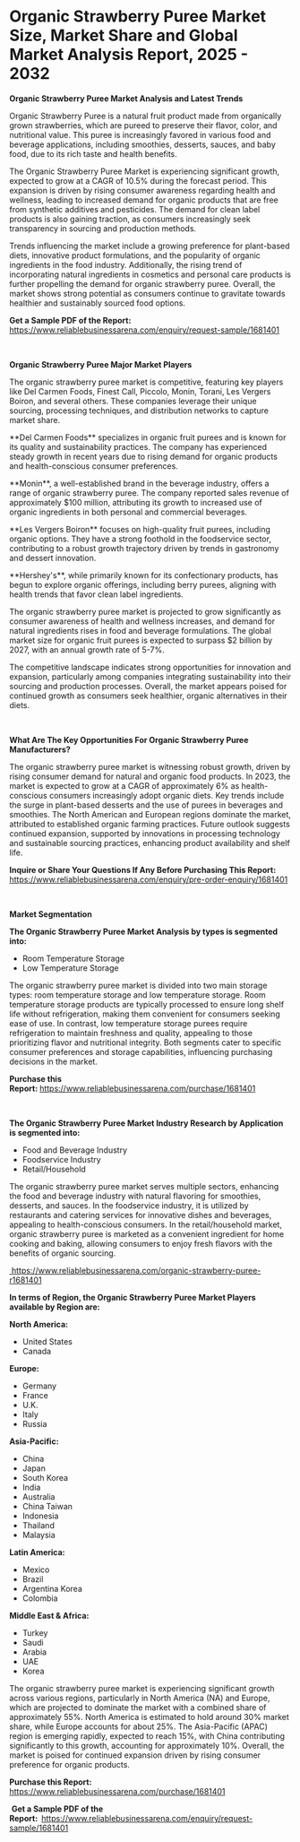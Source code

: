 <p><h1>Organic Strawberry Puree Market Size, Market Share and Global Market Analysis Report, 2025 - 2032</h1></p><p><strong>Organic Strawberry Puree Market Analysis and Latest Trends</strong></p>
<p><p>Organic Strawberry Puree is a natural fruit product made from organically grown strawberries, which are pureed to preserve their flavor, color, and nutritional value. This puree is increasingly favored in various food and beverage applications, including smoothies, desserts, sauces, and baby food, due to its rich taste and health benefits.</p><p>The Organic Strawberry Puree Market is experiencing significant growth, expected to grow at a CAGR of 10.5% during the forecast period. This expansion is driven by rising consumer awareness regarding health and wellness, leading to increased demand for organic products that are free from synthetic additives and pesticides. The demand for clean label products is also gaining traction, as consumers increasingly seek transparency in sourcing and production methods.</p><p>Trends influencing the market include a growing preference for plant-based diets, innovative product formulations, and the popularity of organic ingredients in the food industry. Additionally, the rising trend of incorporating natural ingredients in cosmetics and personal care products is further propelling the demand for organic strawberry puree. Overall, the market shows strong potential as consumers continue to gravitate towards healthier and sustainably sourced food options.</p></p>
<p><strong>Get a Sample PDF of the Report:&nbsp;</strong> <a href="https://www.reliablebusinessarena.com/enquiry/request-sample/1681401?utm_campaign=3586&utm_medium=2&utm_source=Github&utm_content=ia&utm_term=17042025&utm_id=organic-strawberry-puree">https://www.reliablebusinessarena.com/enquiry/request-sample/1681401</a></p>
<p>&nbsp;</p>
<p><strong>Organic Strawberry Puree Major Market Players</strong></p>
<p><p>The organic strawberry puree market is competitive, featuring key players like Del Carmen Foods, Finest Call, Piccolo, Monin, Torani, Les Vergers Boiron, and several others. These companies leverage their unique sourcing, processing techniques, and distribution networks to capture market share.</p><p>**Del Carmen Foods** specializes in organic fruit purees and is known for its quality and sustainability practices. The company has experienced steady growth in recent years due to rising demand for organic products and health-conscious consumer preferences. </p><p>**Monin**, a well-established brand in the beverage industry, offers a range of organic strawberry puree. The company reported sales revenue of approximately $100 million, attributing its growth to increased use of organic ingredients in both personal and commercial beverages.</p><p>**Les Vergers Boiron** focuses on high-quality fruit purees, including organic options. They have a strong foothold in the foodservice sector, contributing to a robust growth trajectory driven by trends in gastronomy and dessert innovation.</p><p>**Hershey's**, while primarily known for its confectionary products, has begun to explore organic offerings, including berry purees, aligning with health trends that favor clean label ingredients.</p><p>The organic strawberry puree market is projected to grow significantly as consumer awareness of health and wellness increases, and demand for natural ingredients rises in food and beverage formulations. The global market size for organic fruit purees is expected to surpass $2 billion by 2027, with an annual growth rate of 5-7%.</p><p>The competitive landscape indicates strong opportunities for innovation and expansion, particularly among companies integrating sustainability into their sourcing and production processes. Overall, the market appears poised for continued growth as consumers seek healthier, organic alternatives in their diets.</p></p>
<p>&nbsp;</p>
<p><strong>What Are The Key Opportunities For Organic Strawberry Puree Manufacturers?</strong></p>
<p><p>The organic strawberry puree market is witnessing robust growth, driven by rising consumer demand for natural and organic food products. In 2023, the market is expected to grow at a CAGR of approximately 6% as health-conscious consumers increasingly adopt organic diets. Key trends include the surge in plant-based desserts and the use of purees in beverages and smoothies. The North American and European regions dominate the market, attributed to established organic farming practices. Future outlook suggests continued expansion, supported by innovations in processing technology and sustainable sourcing practices, enhancing product availability and shelf life.</p></p>
<p><strong>Inquire or Share Your Questions If Any Before Purchasing This Report:</strong> <a href="https://www.reliablebusinessarena.com/enquiry/pre-order-enquiry/1681401?utm_campaign=3586&utm_medium=2&utm_source=Github&utm_content=ia&utm_term=17042025&utm_id=organic-strawberry-puree">https://www.reliablebusinessarena.com/enquiry/pre-order-enquiry/1681401</a></p>
<p>&nbsp;</p>
<p><strong>Market Segmentation</strong></p>
<p><strong>The Organic Strawberry Puree Market Analysis by types is segmented into:</strong></p>
<p><ul><li>Room Temperature Storage</li><li>Low Temperature Storage</li></ul></p>
<p><p>The organic strawberry puree market is divided into two main storage types: room temperature storage and low temperature storage. Room temperature storage products are typically processed to ensure long shelf life without refrigeration, making them convenient for consumers seeking ease of use. In contrast, low temperature storage purees require refrigeration to maintain freshness and quality, appealing to those prioritizing flavor and nutritional integrity. Both segments cater to specific consumer preferences and storage capabilities, influencing purchasing decisions in the market.</p></p>
<p><strong>Purchase this Report:&nbsp;</strong><a href="https://www.reliablebusinessarena.com/purchase/1681401?utm_campaign=3586&utm_medium=2&utm_source=Github&utm_content=ia&utm_term=17042025&utm_id=organic-strawberry-puree">https://www.reliablebusinessarena.com/purchase/1681401</a></p>
<p>&nbsp;</p>
<p><strong>The Organic Strawberry Puree Market Industry Research by Application is segmented into:</strong></p>
<p><ul><li>Food and Beverage Industry</li><li>Foodservice Industry</li><li>Retail/Household</li></ul></p>
<p><p>The organic strawberry puree market serves multiple sectors, enhancing the food and beverage industry with natural flavoring for smoothies, desserts, and sauces. In the foodservice industry, it is utilized by restaurants and catering services for innovative dishes and beverages, appealing to health-conscious consumers. In the retail/household market, organic strawberry puree is marketed as a convenient ingredient for home cooking and baking, allowing consumers to enjoy fresh flavors with the benefits of organic sourcing.</p></p>
<p><a href="https://www.reliablebusinessarena.com/organic-strawberry-puree-r1681401?utm_campaign=3586&utm_medium=2&utm_source=Github&utm_content=ia&utm_term=17042025&utm_id=organic-strawberry-puree">&nbsp;https://www.reliablebusinessarena.com/organic-strawberry-puree-r1681401</a></p>
<p><strong>In terms of Region, the Organic Strawberry Puree Market Players available by Region are:</strong></p>
<p>
    <p> <strong> North America: </strong>
        <ul>
            <li>United States</li>
            <li>Canada</li>
        </ul>
        </p> 
    <p> <strong> Europe: </strong>
        <ul>
            <li>Germany</li>
            <li>France</li>
            <li>U.K.</li>
            <li>Italy</li>
            <li>Russia</li>
        </ul>
        </p> 
    <p> <strong> Asia-Pacific: </strong>
        <ul>
            <li>China</li>
            <li>Japan</li>
            <li>South Korea</li>
            <li>India</li>
            <li>Australia</li>
            <li>China Taiwan</li>
            <li>Indonesia</li>
            <li>Thailand</li>
            <li>Malaysia</li>
        </ul>
        </p> 
    <p> <strong> Latin America: </strong>
        <ul>
            <li>Mexico</li>
            <li>Brazil</li>
            <li>Argentina Korea</li>
            <li>Colombia</li>
        </ul>
        </p> 
    <p> <strong> Middle East & Africa: </strong>
        <ul>
            <li>Turkey</li>
            <li>Saudi</li>
            <li>Arabia</li>
            <li>UAE</li>
            <li>Korea</li>
        </ul>
    </p>
    </p>
<p><p>The organic strawberry puree market is experiencing significant growth across various regions, particularly in North America (NA) and Europe, which are projected to dominate the market with a combined share of approximately 55%. North America is estimated to hold around 30% market share, while Europe accounts for about 25%. The Asia-Pacific (APAC) region is emerging rapidly, expected to reach 15%, with China contributing significantly to this growth, accounting for approximately 10%. Overall, the market is poised for continued expansion driven by rising consumer preference for organic products.</p></p>
<p><strong>Purchase this Report: </strong><a href="https://www.reliablebusinessarena.com/purchase/1681401?utm_campaign=3586&utm_medium=2&utm_source=Github&utm_content=ia&utm_term=17042025&utm_id=organic-strawberry-puree">https://www.reliablebusinessarena.com/purchase/1681401</a></p>
<p>&nbsp;<strong>Get a Sample PDF of the Report:&nbsp;&nbsp;</strong><a href="https://www.reliablebusinessarena.com/enquiry/request-sample/1681401?utm_campaign=3586&utm_medium=2&utm_source=Github&utm_content=ia&utm_term=17042025&utm_id=organic-strawberry-puree">https://www.reliablebusinessarena.com/enquiry/request-sample/1681401</a></p>
<p><strong></strong></p>
<p><p></p><p></p><p></p></p>